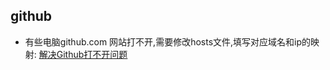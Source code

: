 ## github
- 有些电脑github.com 网站打不开,需要修改hosts文件,填写对应域名和ip的映射: [解决Github打不开问题](https://zhuanlan.zhihu.com/p/158938544)

